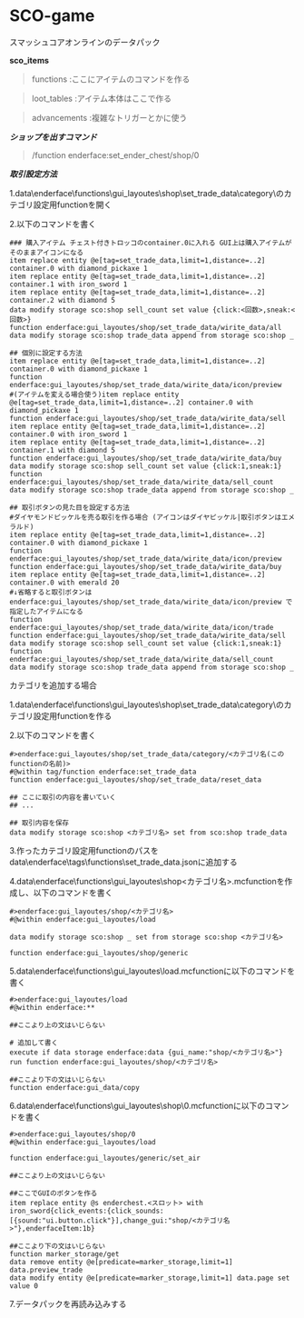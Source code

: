 # SCO-game

スマッシュコアオンラインのデータパック

__sco_items__

> functions
> :ここにアイテムのコマンドを作る

> loot_tables
> :アイテム本体はここで作る

> advancements
> :複雑なトリガーとかに使う

***ショップを出すコマンド***

> /function enderface:set_ender_chest/shop/0

***取引設定方法***

1.data\enderface\functions\gui_layoutes\shop\set_trade_data\category\のカテゴリ設定用functionを開く

2.以下のコマンドを書く

```mcfunction
### 購入アイテム チェスト付きトロッコのcontainer.0に入れる GUI上は購入アイテムがそのままアイコンになる
item replace entity @e[tag=set_trade_data,limit=1,distance=..2] container.0 with diamond_pickaxe 1
item replace entity @e[tag=set_trade_data,limit=1,distance=..2] container.1 with iron_sword 1
item replace entity @e[tag=set_trade_data,limit=1,distance=..2] container.2 with diamond 5
data modify storage sco:shop sell_count set value {click:<回数>,sneak:<回数>}
function enderface:gui_layoutes/shop/set_trade_data/wirite_data/all
data modify storage sco:shop trade_data append from storage sco:shop _

## 個別に設定する方法
item replace entity @e[tag=set_trade_data,limit=1,distance=..2] container.0 with diamond_pickaxe 1
function enderface:gui_layoutes/shop/set_trade_data/wirite_data/icon/preview
#(アイテムを変える場合使う)item replace entity @e[tag=set_trade_data,limit=1,distance=..2] container.0 with diamond_pickaxe 1
function enderface:gui_layoutes/shop/set_trade_data/wirite_data/sell
item replace entity @e[tag=set_trade_data,limit=1,distance=..2] container.0 with iron_sword 1
item replace entity @e[tag=set_trade_data,limit=1,distance=..2] container.1 with diamond 5
function enderface:gui_layoutes/shop/set_trade_data/wirite_data/buy
data modify storage sco:shop sell_count set value {click:1,sneak:1}
function enderface:gui_layoutes/shop/set_trade_data/wirite_data/sell_count
data modify storage sco:shop trade_data append from storage sco:shop _

## 取引ボタンの見た目を設定する方法
#ダイヤモンドピッケルを売る取引を作る場合 (アイコンはダイヤピッケル|取引ボタンはエメラルド)
item replace entity @e[tag=set_trade_data,limit=1,distance=..2] container.0 with diamond_pickaxe 1
function enderface:gui_layoutes/shop/set_trade_data/wirite_data/icon/preview
function enderface:gui_layoutes/shop/set_trade_data/wirite_data/buy
item replace entity @e[tag=set_trade_data,limit=1,distance=..2] container.0 with emerald 20
#↓省略すると取引ボタンは　enderface:gui_layoutes/shop/set_trade_data/wirite_data/icon/preview で指定したアイテムになる
function enderface:gui_layoutes/shop/set_trade_data/wirite_data/icon/trade
function enderface:gui_layoutes/shop/set_trade_data/wirite_data/sell
data modify storage sco:shop sell_count set value {click:1,sneak:1}
function enderface:gui_layoutes/shop/set_trade_data/wirite_data/sell_count
data modify storage sco:shop trade_data append from storage sco:shop _
```

カテゴリを追加する場合

1.data\enderface\functions\gui_layoutes\shop\set_trade_data\category\のカテゴリ設定用functionを作る

2.以下のコマンドを書く

```mcfunction
#>enderface:gui_layoutes/shop/set_trade_data/category/<カテゴリ名(このfunctionの名前)>
#@within tag/function enderface:set_trade_data
function enderface:gui_layoutes/shop/set_trade_data/reset_data

## ここに取引の内容を書いていく
## ...

## 取引内容を保存
data modify storage sco:shop <カテゴリ名> set from sco:shop trade_data

```

3.作ったカテゴリ設定用functionのパスをdata\enderface\tags\functions\set_trade_data.jsonに追加する

4.data\enderface\functions\gui_layoutes\shop\<カテゴリ名>.mcfunctionを作成し、以下のコマンドを書く

```mcfunction
#>enderface:gui_layoutes/shop/<カテゴリ名>
#@within enderface:gui_layoutes/load

data modify storage sco:shop _ set from storage sco:shop <カテゴリ名>

function enderface:gui_layoutes/shop/generic

```

5.data\enderface\functions\gui_layoutes\load.mcfunctionに以下のコマンドを書く

```mcfunction
#>enderface:gui_layoutes/load
#@within enderface:**

##ここより上の文はいじらない

# 追加して書く
execute if data storage enderface:data {gui_name:"shop/<カテゴリ名>"} run function enderface:gui_layoutes/shop/<カテゴリ名>

##ここより下の文はいじらない
function enderface:gui_data/copy

```

6.data\enderface\functions\gui_layoutes\shop\0.mcfunctionに以下のコマンドを書く

```mcfunction
#>enderface:gui_layoutes/shop/0
#@within enderface:gui_layoutes/load

function enderface:gui_layoutes/generic/set_air

##ここより上の文はいじらない

##ここでGUIのボタンを作る
item replace entity @s enderchest.<スロット> with iron_sword{click_events:{click_sounds:[{sound:"ui.button.click"}],change_gui:"shop/<カテゴリ名>"},enderfaceItem:1b}

##ここより下の文はいじらない
function marker_storage/get
data remove entity @e[predicate=marker_storage,limit=1] data.preview_trade
data modify entity @e[predicate=marker_storage,limit=1] data.page set value 0

```

7.データパックを再読み込みする
